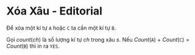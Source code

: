 # Xóa Xâu - Editorial

Để xóa một kí tự `A` hoặc `C` ta cần một kí tự `B`.

Gọi $count(ch)$ là số lượng kí tự $ch$ trong xâu $s$. Nếu $Count($`A`$)$ + $Count($`C`$) = Count($`B`$)$ thì in ra `YES`.